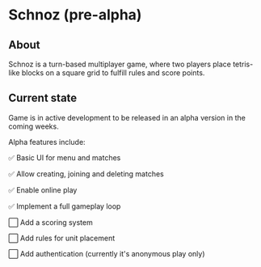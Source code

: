 # Schnoz (pre-alpha)

## About
Schnoz is a turn-based multiplayer game, where two players place tetris-like blocks on a square grid to fulfill rules and score points.

## Current state
Game is in active development to be released in an alpha version in the coming weeks.

Alpha features include:

✅ Basic UI for menu and matches

✅ Allow creating, joining and deleting matches

✅ Enable online play
 
✅ Implement a full gameplay loop

⬜️ Add a scoring system

⬜️ Add rules for unit placement

⬜️ Add authentication (currently it's anonymous play only)
